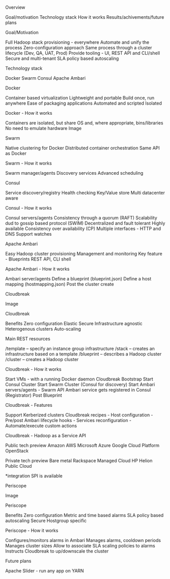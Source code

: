 Overview

Goal/motivation
Technology stack
How it works
Results/achivements/future plans

Goal/Motivation

Full Hadoop stack provisioning - everywhere
Automate and unify the process
Zero-configuration approach
Same process through a cluster lifecycle (Dev, QA, UAT, Prod)
Provide tooling - UI, REST API and CLI/shell
Secure and multi-tenant
SLA policy based autoscaling

Technology stack

Docker
Swarm
Consul
Apache Ambari

Docker

Container based virtualization
Lightweight and portable
Build once, run anywhere
Ease of packaging applications
Automated and scripted
Isolated

Docker - How it works

Containers are isolated, but share OS and, where appropriate, bins/libraries
No need to emulate hardware
Image

Swarm

Native clustering for Docker
Distributed container orchestration
Same API as Docker

Swarm - How it works

Swarm manager/agents
Discovery services
Advanced scheduling


Consul

Service discovery/registry
Health checking
Key/Value store
Multi datacenter aware

Consul - How it works

Consul servers/agents
Consistency through a quorum (RAFT)
Scalability dud to gossip based protocol (SWIM)
Decentralized and fault tolerant
Highly available
Consistency over availability (CP)
Multiple interfaces - HTTP and DNS
Support watches



Apache Ambari

Easy Hadoop cluster provisioning
Management and monitoring
Key feature - Blueprints
REST API, CLI shell

Apache Ambari - How it works

Ambari server/agents
Define a blueprint (blueprint.json)
Define a host mapping (hostmapping.json)
Post the cluster create

Cloudbreak

Image

Cloudbreak

Benefits
  Zero configuration
  Elastic
  Secure
  Infrastructure agnostic
  Heterogenous clusters
  Auto-scaling

Main REST resources

  /template – specify an instance group infrastructure
  /stack – creates an infrastructure based on a template
  /blueprint – describes a Hadoop cluster
  /cluster – creates a Hadoop cluster

Cloudbreak - How it works

  Start VMs - with a running Docker daemon
  Cloudbreak Bootstrap
    Start Consul Cluster
    Start Swarm Cluster  (Consul for discovery)
  Start Ambari servers/agents - Swarm API
  Ambari service gets registered in Consul (Registrator)
  Post Blueprint

Cloudbreak - Features

  Support Kerberized clusters
  Cloudbreak recipes
    - Host configuration
    - Pre/post Ambari lifecycle hooks
    - Services reconfiguration
    - Automate/execute custom actions

Cloudbreak - Hadoop as a Service API

Public tech preview
  Amazon AWS
  Microsoft Azure
  Google Cloud Platform
  OpenStack

Private tech preview
  Bare metal
  Rackspace Managed Cloud
  HP Helion Public Cloud

*integration SPI is available


Periscope

Image

Periscope

Benefits
  Zero configuration
  Metric and time based alarms
  SLA policy based autoscaling
  Secure
  Hostgroup specific


Periscope - How it works

  Configures/monitors alarms in Ambari
  Manages alarms, cooldown periods
  Manages cluster sizes
  Allow to associate SLA scaling policies to alarms
  Instructs Cloudbreak to up/downscale the cluster

Future plans

  Apache Slider - run any app on YARN
  
